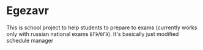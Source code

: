 # Egezavr

This is school project to help students to prepare to exams (currently works only with russian national exams `ЕГЭ`/`ОГЭ`). It's basically just modified schedule manager
